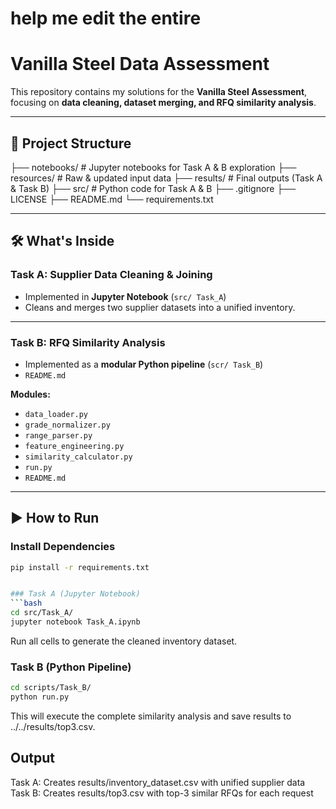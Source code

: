# help me edit the entire
# Vanilla Steel Data Assessment

This repository contains my solutions for the **Vanilla Steel Assessment**, focusing on **data cleaning, dataset merging, and RFQ similarity analysis**.

---

## 📂 Project Structure

├── notebooks/ # Jupyter notebooks for Task A & B exploration
├── resources/ # Raw & updated input data
├── results/ # Final outputs (Task A & Task B)
├── src/ # Python code for Task A & B
├── .gitignore
├── LICENSE
├── README.md
└── requirements.txt


---

## 🛠 What's Inside

### **Task A: Supplier Data Cleaning & Joining**
- Implemented in **Jupyter Notebook** (`src/ Task_A`)  
- Cleans and merges two supplier datasets into a unified inventory.   


---

### **Task B: RFQ Similarity Analysis**
- Implemented as a **modular Python pipeline** (`scr/ Task_B`)
- `README.md`  

**Modules:**
- `data_loader.py`
- `grade_normalizer.py`
- `range_parser.py`  
- `feature_engineering.py`  
- `similarity_calculator.py`
- `run.py`
- `README.md`

---

## ▶️ How to Run

### **Install Dependencies**
```bash
pip install -r requirements.txt


### Task A (Jupyter Notebook)
```bash
cd src/Task_A/
jupyter notebook Task_A.ipynb
```
Run all cells to generate the cleaned inventory dataset.


### Task B (Python Pipeline)
```bash
cd scripts/Task_B/
python run.py
```
This will execute the complete similarity analysis and save results to ../../results/top3.csv.


## Output
Task A: Creates results/inventory_dataset.csv with unified supplier data
Task B: Creates results/top3.csv with top-3 similar RFQs for each request